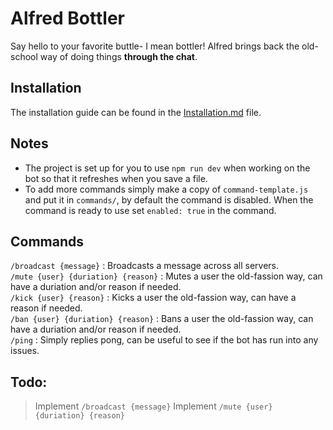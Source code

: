 # Alfred Bottler
Say hello to your favorite buttle- I mean bottler! Alfred brings back the old-school way of doing things **through the chat**.

## Installation
The installation guide can be found in the [Installation.md](https://github.com/JonathanNeyman/AlfredBottler/blob/main/Installation.md) file.

## Notes
* The project is set up for you to use `npm run dev` when working on the bot so that it refreshes when you save a file.
* To add more commands simply make a copy of `command-template.js` and put it in `commands/`, by default the command is disabled. When the command is ready to use set `enabled: true` in the command.

## Commands
`/broadcast {message}` : Broadcasts a message across all servers.\
`/mute {user} {duriation} {reason}` : Mutes a user the old-fassion way, can have a duriation and/or reason if needed.\
`/kick {user} {reason}` : Kicks a user the old-fassion way, can have a reason if needed.\
`/ban {user} {duriation} {reason}` : Bans a user the old-fassion way, can have a duriation and/or reason if needed.\
`/ping` : Simply replies pong, can be useful to see if the bot has run into any issues.

## Todo:
> Implement `/broadcast {message}`
> Implement `/mute {user} {duriation} {reason}`
